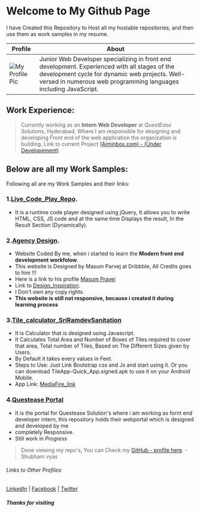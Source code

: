 # **Welcome to My Github Page**

I have Created this Repository to Host all my hostable repositories, and then use them as work samples in my resume.

Profile | About
------------ | -------------
![My Profile Pic](https://avatars0.githubusercontent.com/u/17760046?s=400&u=7907c1d53a10ca9474f6ae6ea98342dfd0f99971&v=4) |  Junior Web Developer specializing in front end development. Experienced with all stages of the development cycle for dynamic web projects. Well-versed in numerous web programming languages including JavaScript.

## Work Experience:
> Currently working as an **Intern Web Developer** at *QuestEase Solutions*, Hyderabad, Where I am responsible for designing and developing Front end of the web application the organization is building.
> Link to current Project [(Aiminbox.com) - (Under Developement)](http://www.aiminbox.com/aiminbox/)



## Below are all my Work Samples:
Following all are my Work Samples and their links:

### 1.[Live_Code_Play_Repo](https://vyashubhamkumar.github.io/Live_Code_Play/).
* It is a runtime code player designed using jQuery, It allows you to write HTML, CSS, JS code and at the same time   Displays the result, In the Result Section (Dynamically).

### 2.[Agency Design](https://vyashubhamkumar.github.io/Agency_Design/).
* Website Coded By me, when i started to learn the **Modern front end development workfolow**.
* This website is Designed by Masum Parvej at Dribbble, All Credits goes to him !!!
* Here is a link to his profile [Masum Pravej](https://dribbble.com/masum_parvej)
* Link to [Design_Inspiration](https://dribbble.com/shots/3026375-Creative-Design/attachments/634117).
* I Don't own any copy rights.
* **This website is still not responsive, because i created it during learning process**

### 3.[Tile_calculator_SriRamdevSanitation](https://vyashubhamkumar.github.io/Tile_Calculator/)
* It is Calculator that is designed using Javascript.
* It Calculates Total Area and Number of Boxes of Tiles required to cover that area, Total number of Tiles, Based on The Different Sizes given by Users.
* By Default it takes every values in Feet.
* Steps to Use: Just Link Bootstrap css and Js and start using it. Or you can download TileApp-Quick_App.signed.apk to use it on your Android Mobile.
* App Link: [MediaFire_link ](https://www.mediafire.com/?lcxphlkdj7irnrc)

### 4.[Questease Portal](https://vyashubhamkumar.github.io/Questease_Portal/)

* It is the portal for Questease Solution's where i am working as fornt end developer intern, this repository holds their webportal which is designed and developed by me
* completely Responsive. 
* Still work in *Progress*


> Done viewing my repo's, You can Check my [GitHub - profile here](https://github.com/vyashubhamkumar). - Shubham vyas

###### Links to Other Profiles:
[LinkedIn](https://www.linkedin.com/in/vyas-shubham) | [Facebook](https://www.facebook.com/Shubham.vyas.7739) | [Twitter](https://www.twitter.com/@vyas_sv_)


#### *Thanks for visiting*


